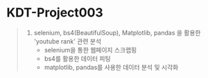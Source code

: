 # KDT-Project003

> 1. selenium, bs4(BeautifulSoup), Matplotlib, pandas 을 활용한 'youtube rank' 관련 분석
>    * selenium을 통한 웹페이지 스크랩핑
>    * bs4를 활용한 데이터 피팅
>    * matplotlib, pandas를 사용한 데이터 분석 및 시각화
